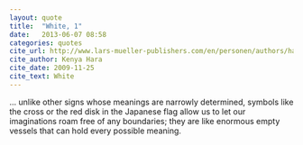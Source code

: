 ```yaml
---
layout: quote
title:  "White, 1"
date:   2013-06-07 08:58
categories: quotes
cite_url: http://www.lars-mueller-publishers.com/en/personen/authors/hara-kenya/weiss
cite_author: Kenya Hara
cite_date: 2009-11-25
cite_text: White
---
```


... unlike other signs whose meanings are narrowly determined, symbols like the cross or the red disk in the Japanese flag allow us to let our imaginations roam free of any boundaries; they are like enormous empty vessels that can hold every possible meaning.